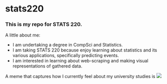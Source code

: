 # stats220

### This is my repo for STATS 220. 

A little about me:

- I am undertaking a degree in CompSci and Statistics.
- I am taking STATS 220 because enjoy learning about statistics and its various applications, specifically predicting events.  
- I am interested in learning about web-scraping and making visual representations of gathered data. 

A meme that captures how I currently feel about my university studies is ![](https://c.tenor.com/8druEACXtX8AAAAd/tenor.gif)
